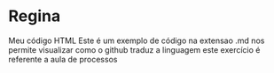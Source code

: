 # Regina

Meu código HTML
Este é um exemplo de código na extensao .md
nos permite visualizar como o github traduz a linguagem
este exercício é referente a aula de processos
